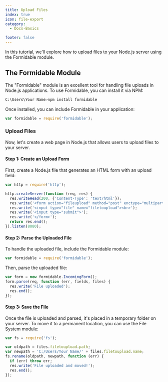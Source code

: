 ```yaml
---
title: Upload Files
index: true
icon: file-export
category:
  - Docs-Basics

footer: false
---
```


In this tutorial, we'll explore how to upload files to your Node.js server using the Formidable module.

## The Formidable Module

The "Formidable" module is an excellent tool for handling file uploads in Node.js applications. To use Formidable, you can install it via NPM:

```bash
C:\Users\Your Name>npm install formidable
```

Once installed, you can include Formidable in your application:

```javascript
var formidable = require('formidable');
```

### Upload Files

Now, let's create a web page in Node.js that allows users to upload files to your server.

#### Step 1: Create an Upload Form

First, create a Node.js file that generates an HTML form with an upload field:

```javascript
var http = require('http');

http.createServer(function (req, res) {
  res.writeHead(200, {'Content-Type': 'text/html'});
  res.write('<form action="fileupload" method="post" enctype="multipart/form-data">');
  res.write('<input type="file" name="filetoupload"><br>');
  res.write('<input type="submit">');
  res.write('</form>');
  return res.end();
}).listen(8080);
```

#### Step 2: Parse the Uploaded File

To handle the uploaded file, include the Formidable module:

```javascript
var formidable = require('formidable');
```

Then, parse the uploaded file:

```javascript
var form = new formidable.IncomingForm();
form.parse(req, function (err, fields, files) {
  res.write('File uploaded');
  res.end();
});
```

#### Step 3: Save the File

Once the file is uploaded and parsed, it's placed in a temporary folder on your server. To move it to a permanent location, you can use the File System module:

```javascript
var fs = require('fs');

var oldpath = files.filetoupload.path;
var newpath = 'C:/Users/Your Name/' + files.filetoupload.name;
fs.rename(oldpath, newpath, function (err) {
  if (err) throw err;
  res.write('File uploaded and moved!');
  res.end();
});
```